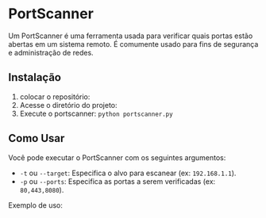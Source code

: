 # PortScanner

Um PortScanner é uma ferramenta usada para verificar quais portas estão abertas em um sistema remoto. É comumente usado para fins de segurança e administração de redes.

## Instalação

1. colocar o repositório:
2. Acesse o diretório do projeto: 
3. Execute o portscanner: `python portscanner.py`

## Como Usar

Você pode executar o PortScanner com os seguintes argumentos:

- `-t` ou `--target`: Especifica o alvo para escanear (ex: `192.168.1.1`).
- `-p` ou `--ports`: Especifica as portas a serem verificadas (ex: `80,443,8080`).

Exemplo de uso:


